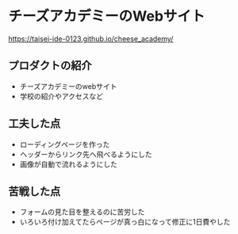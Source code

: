 # チーズアカデミーのWebサイト

https://taisei-ide-0123.github.io/cheese_academy/

## プロダクトの紹介

- チーズアカデミーのwebサイト
- 学校の紹介やアクセスなど

## 工夫した点

- ローディングページを作った
- ヘッダーからリンク先へ飛べるようにした
- 画像が自動で流れるようにした

## 苦戦した点
- フォームの見た目を整えるのに苦労した
- いろいろ付け加えてたらページが真っ白になって修正に1日費やした